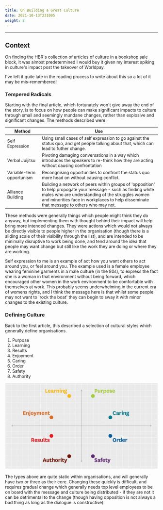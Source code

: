 ```yaml
---
title: On Building a Great Culture
date: 2021-10-13T231005
weight: 8
---
```


---

## Context

On finding the HBR's collection of articles of culture in a bookshop sale block, it was almost predetermined I would buy it given my interest spiking in culture's impact post the takeover of Worldpay.

I've left it quite late in the reading process to write about this so a lot of it may be mis-remembered!

### Tempered Radicals

Starting with the final article, which fortunately won't give away the end of the story, is to focus on how people can make significant impacts to culture through small and seemingly mundane changes, rather than explosive and significant changes. The methods described were:

| Method | Use |
| -- | -- |
| Self Expression | Using small cases of self expression to go against the status quo, and get people talking about that, which can lead to futher change. |
| Verbal Juijitsu | Pivoting damaging conversations in a way which introduces the speakers to re-think how they are acting without causing confrontation |
| Variable-term opportunism | Recongnising opportunities to confront the status quo more head on without causing conflict. |
| Alliance Building | Building a network of peers within groups of 'opposition' to help propogate your message - such as finding white males who are understanding of the struggles women and minorities face in workplaces to help disseminate that message to others who may not. |

These methods were generally things which people might think they do anyway, but implementing them with thought behind their impact will help bring more intended changes. They were actions which would not always be directly visible to people higher in the organisation (though there is a sliding scale of their visibility through the list), and are intended to be minimally disruptive to work being done, and tend around the idea that people may want change but still like the work they are doing or where they are working.

Self expression to me is an example of act how you want others to act around you, or feel around you. The example used is a female employee wearing feminine garments in a male culture (in the 80s), to express the fact she is a woman in that environment without being forward, which encouraged other women in the work environment to be comfortable with themselves at work. This probably seems underwhelming in the current era of womens rights, and I think the message here is that whilst some people may not want to 'rock the boat' they can begin to sway it with minor changes to the existing culture.


### Defining Culture

Back to the first article, this described a selection of cultural styles which generally define organisations.

1. Purpose
2. Learning
2. Results
2. Enjoyment
2. Caring
2. Order
2. Safety
2. Authority

![culture_types](/images/reading_images/8_culture_types.jpeg)

The types above are quite static within organisations, and will generally have two or three as their core. Changing these quickly is difficult, and requires gradual change which generally needs top level employees to be on board with the message and culture being distributed - if they are not it can be detrimental to the change (though having opposition is not always a bad thing as long as the dialogue is constructive).


###
